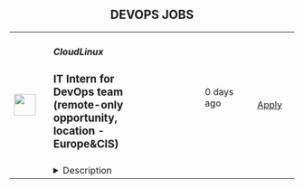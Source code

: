 <div align="center"><h2>DEVOPS JOBS</h2></div><table><tr>
                <td width="100" height="100" rowspan="2">
                    <img src="https://pbs.twimg.com/profile_images/696718028084482050/ymY3OEPk_400x400.png" width="38px" height="auto">
                </td>
                <td width="300">
                    <h5>CloudLinux</h5>
                    <h3>IT Intern for DevOps team (remote-only opportunity, location - Europe&CIS)</h3>
                </td>
                <td width="300">
                    <code></code>
                </td>
                <td width="200">
                <text>0 days ago</text>
                </td>
                <td width="100" rowspan="2">
                <a href="https://apply.workable.com/cloudlinux-1/j/B428912727" align="right" target="_blank">Apply</a>
                </td>
            </tr>
            <tr>
                <td colspan="3">
                <details><summary>Description</summary>
                <p>We are looking for an Intern to to become a member of the CloudLinux infrastructure team. Our team is entrusted with a wide range of responsibilities, from managing access and providing compute resources and services to everyone in the company, to developing our own infrastructure projects and automations.</p><p>This is a remote internship opportunity, allowing you to work from anywhere and have a flexible schedule. No prior work experience is required for this internship opportunity. If you are a passionate individual interested in gaining practical experience in Internal IT and contributing to meaningful projects, we would love to hear from you!</p><p>Apply now and kick-start your career with CloudLinux!</p><p>CloudLinux is a global remote-first company. We are driven by our principles: Do the right thing, 	employees first, we are remote first, and we deliver high volume, low-cost Linux infrastructure and security products that help companies to increase the efficiency of their operations. Every person on our team supports each other and does what we can to ensure we all are successful.&nbsp;</p><p>We are truly a great place to work. </p><p></p><p><strong>&nbsp;&nbsp;Responsibilities:</strong></p><ul> <li>Assist end-users with technical issues, troubleshooting software problems, and providing timely resolutions, including remote users</li> <li>Participate in maintaining and upgrading the company's IT infrastructure</li> <li>Contribute to ongoing IT projects</li> <li>Assist with Attlassian family products administration</li> <li>Assist with VPN, domain, DNS records administration</li> </ul><h3>Requirements: </h3><ul> <li>Currently enrolled in or recently graduated from a bachelor's program in Computer Science, Information Technology, or a related field.</li> <li>Basic knowledge of Linux OS family</li> <li>Basic understanding of IT principles, including software, networking, and cybersecurity.</li> <li>Strong problem-solving skills and an eagerness to learn new technologies.</li> <li>Fluency in English and Russian.</li> <li>Strong analytical skills and attention to detail.</li> <li>Passion for technology.</li> <li>Git knowledge</li> <li>Basic scripting ability</li> </ul><h3>Benefits: </h3><p><strong>What's in it for you?</strong></p><ul> <li>Work on real project tasks in an Agile team</li> <li>A dedicated mentor who's always ready to answer your questions</li> </ul><ul> <li>A focus on professional development;</li> <ul> <li>Training reimbursements</li> <li>Mentor programs</li> <li>Knowledge-Exchange programs</li> <li>Interesting and challenging projects</li> </ul> <li>Flexible working hours in fully remote environment	</li> </ul><p></p><p>By applying for this position, you agree with CloudLinux Privacy Policy - <a href="https://cloudlinux.com/privacy-policy" rel="nofollow noreferrer noopener" class="external">https://cloudlinux.com/privacy-policy</a> and give us your consent to maintain and process your personal data in this respect. Please read our Privacy Policy for more information.</p>
                </details>
                </td>
            </tr></table>